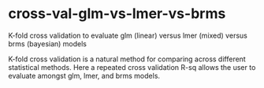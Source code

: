 # cross-val-glm-vs-lmer-vs-brms
K-fold cross validation to evaluate glm (linear) versus lmer (mixed) versus brms (bayesian) models

K-fold cross validation is a natural method for comparing across different statistical methods. Here a repeated cross validation R-sq allows the user to evaluate amongst glm, lmer, and brms models.
